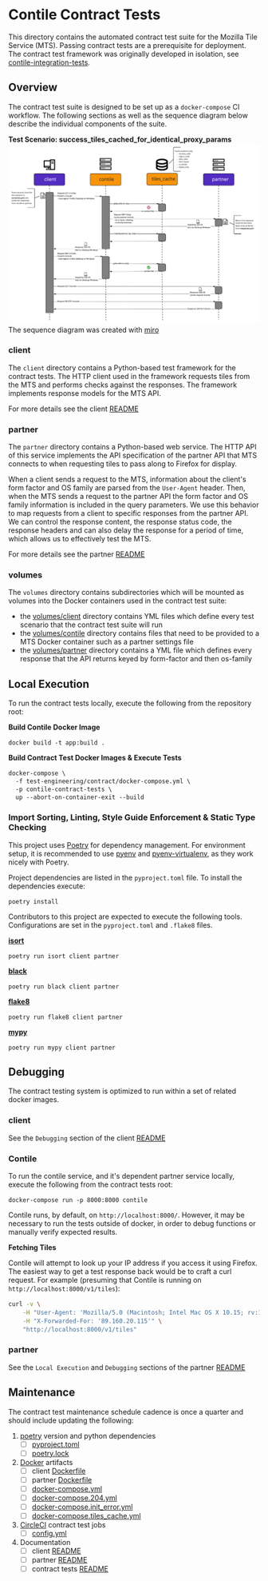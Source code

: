 # Contile Contract Tests

This directory contains the automated contract test suite for the Mozilla Tile Service (MTS).
Passing contract tests are a prerequisite for deployment. The contract test framework was
originally developed in isolation, see [contile-integration-tests][1].

## Overview

The contract test suite is designed to be set up as a `docker-compose` CI workflow. The following
sections as well as the sequence diagram below describe the individual components of the suite.

**Test Scenario: success_tiles_cached_for_identical_proxy_params**
![Sequence diagram of the integration tests][2]
The sequence diagram was created with [miro][3]

### client

The `client` directory contains a Python-based test framework for the contract tests. The HTTP
client used in the framework requests tiles from the MTS and performs checks against the responses.
The framework implements response models for the MTS API.

For more details see the client [README][4]

### partner

The `partner` directory contains a Python-based web service. The HTTP API of this service implements
the API specification of the partner API that MTS connects to when requesting tiles to pass along to
Firefox for display.

When a client sends a request to the MTS, information about the client's form factor and OS family
are parsed from the `User-Agent` header. Then, when the MTS sends a request to the partner API the
form factor and OS family information is included in the query parameters. We use this behavior
to map requests from a client to specific responses from the partner API. We can control the
response content, the response status code, the response headers and can also delay the response
for a period of time, which allows us to effectively test the MTS.

For more details see the partner [README][5]

### volumes

The `volumes` directory contains subdirectories which will be mounted as volumes into the Docker
containers used in the contract test suite:

* the [volumes/client][25] directory contains YML files which define every test scenario that the
  contract test suite will run
* the [volumes/contile][26] directory contains files that need to be provided to a MTS Docker 
  container such as a partner settings file
* the [volumes/partner][27] directory contains a YML file which defines every response that the API
  returns keyed by form-factor and then os-family

## Local Execution

To run the contract tests locally, execute the following from the repository root:

**Build Contile Docker Image**

```shell
docker build -t app:build .
```

**Build Contract Test Docker Images & Execute Tests**

```shell
docker-compose \
  -f test-engineering/contract/docker-compose.yml \
  -p contile-contract-tests \
  up --abort-on-container-exit --build
```

### Import Sorting, Linting, Style Guide Enforcement & Static Type Checking

This project uses [Poetry][6] for dependency management. For environment setup, it is recommended to
use [pyenv][7] and [pyenv-virtualenv][8], as they work nicely with Poetry.

Project dependencies are listed in the `pyproject.toml` file.
To install the dependencies execute:

```shell
poetry install
```

Contributors to this project are expected to execute the following tools.
Configurations are set in the `pyproject.toml` and `.flake8` files.

**[isort][9]**

 ```shell
poetry run isort client partner
 ```

**[black][10]**

 ```shell
poetry run black client partner
 ```

**[flake8][11]**

 ```shell
poetry run flake8 client partner
 ```

**[mypy][12]**

```shell
poetry run mypy client partner
```

## Debugging

The contract testing system is optimized to run within a set of related docker images.

### client

See the `Debugging` section of the client [README][4]

### Contile

To run the contile service, and it's dependent partner service locally, execute the following from
the contract tests root:

```shell
docker-compose run -p 8000:8000 contile
```

Contile runs, by default, on `http://localhost:8000/`. However, it may be necessary to run the tests
outside of docker, in order to debug functions or manually verify expected results.

**Fetching Tiles**

Contile will attempt to look up your IP address if you access it using Firefox. The easiest way to
get a test response back would be to craft a curl request. For example (presuming that Contile is
running on `http://localhost:8000/v1/tiles`):

```sh
curl -v \
    -H "User-Agent: 'Mozilla/5.0 (Macintosh; Intel Mac OS X 10.15; rv:10.0) Gecko/20100101 Firefox/91.0'" \
    -H "X-Forwarded-For: '89.160.20.115'" \
    "http://localhost:8000/v1/tiles"
```

### partner

See the `Local Execution` and `Debugging` sections of the partner [README][5]

## Maintenance

The contract test maintenance schedule cadence is once a quarter and should include
updating the following:

1. [poetry][6] version and python dependencies
    * [ ] [pyproject.toml][13]
    * [ ] [poetry.lock][14]
2. [Docker][15] artifacts
    * [ ] client [Dockerfile][16]
    * [ ] partner [Dockerfile][17]
    * [ ] [docker-compose.yml][18]
    * [ ] [docker-compose.204.yml][19]
    * [ ] [docker-compose.init_error.yml][20]
    * [ ] [docker-compose.tiles_cache.yml][21]
3. [CircleCI][22] contract test jobs
    * [ ] [config.yml][23]
4. Documentation
    * [ ] client [README][4]
    * [ ] partner [README][5]
    * [ ] contract tests [README][24]

[1]: https://github.com/mozilla-services/contile-integration-tests
[2]: sequence_diagram.png
[3]: https://miro.com/app/board/uXjVOkw1f-s=/
[4]: ./client/README.md
[5]: ./partner/README.md
[6]: https://python-poetry.org/docs/#installation
[7]: https://github.com/pyenv/pyenv#installation
[8]: https://github.com/pyenv/pyenv-virtualenv#installation
[9]: https://pycqa.github.io/isort/
[10]: https://black.readthedocs.io/en/stable/
[11]: https://flake8.pycqa.org/en/latest/
[12]: https://mypy-lang.org/
[13]: ./pyproject.toml
[14]: ./poetry.lock
[15]: https://docs.docker.com/
[16]: ./client/Dockerfile
[17]: ./partner/Dockerfile
[18]: ./docker-compose.yml
[19]: ./docker-compose.204.yml
[20]: ./docker-compose.init_error.yml
[21]: ./docker-compose.yml
[22]: https://circleci.com/docs/
[23]: /.circleci/config.yml
[24]: ./README.md
[25]: ./volumes/client
[26]: ./volumes/contile
[27]: ./volumes/partner
